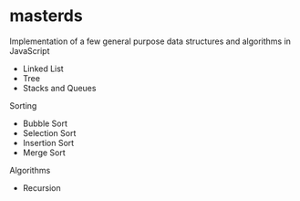 # masterds
Implementation of a few general purpose data structures and algorithms in JavaScript
- Linked List
- Tree
- Stacks and Queues

Sorting
 - Bubble Sort
 - Selection Sort
 - Insertion Sort
 - Merge Sort


Algorithms
- Recursion
